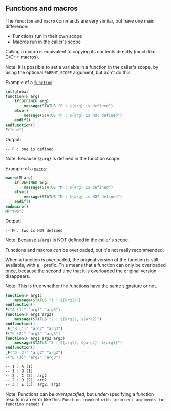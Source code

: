 ## Functions and macros

The `function` and `macro` commands are very similar, but have one main difference:
* Functions run in their own scope
* Macros run in the caller's scope

Calling a macro is equivalent to copying its contents directly (much like C/C++ macros).

Note:
It is possible to set a variable in a function in the caller's scope, by using the optional `PARENT_SCOPE` argument, but don't do this.


Example of a [`function`](https://cmake.org/cmake/help/latest/command/function.html):
```cmake
set(global
function(F arg)
    if(DEFINED arg)
        message(STATUS "F : ${arg} is defined")
    else()
        message(STATUS "F : ${arg} is NOT defined")
    endif()
endfunction()
F("one")
```

Output:
```shell
-- F : one is defined
```

Note:
Because `${arg}` is defined in the function scope.


Example of a [`macro`](https://cmake.org/cmake/help/latest/command/macro.html):
```cmake
macro(M arg)
    if(DEFINED arg)
        message(STATUS "M : ${arg} is defined")
    else()
        message(STATUS "M : ${arg} is NOT defined")
    endif()
endmacro()
M("two")
```

Output:
```shell
-- M : two is NOT defined
```

Note:
Because `${arg}` is NOT defined in the caller's scope.


Functions and macros *can* be overloaded, but it's not really recommended.

When a function is overloaded, the original version of the function is still available, with a `_` prefix. This means that a function can only be overloaded once, because the second time that it is overloaded the original version disappears.

Note:
This is true whether the functions have the same signature or not.


```cmake
function(F arg1)
	message(STATUS "1 : ${arg1}")
endfunction()
F("A (1)" "arg2" "arg3")
function(F arg1 arg2)
	message(STATUS "2 : ${arg1}, ${arg2}")
endfunction()
_F("B (1)" "arg2" "arg3")
F("C (2)" "arg2" "arg3")
function(F arg1 arg2 arg3)
	message(STATUS "3 : ${arg1}, ${arg2}, ${arg3}")
endfunction()
_F("D (2)" "arg2" "arg3")
F("E (3)" "arg2" "arg3")
```

```shell
-- 1 : A (1)
-- 1 : B (1)
-- 2 : C (2), arg2
-- 2 : D (2), arg2
-- 3 : E (3), arg2, arg3
```

Note:
Functions can be *overspecified*, but *under*-specifying a function results in an error like this:
`Function invoked with incorrect arguments for function named: F`
